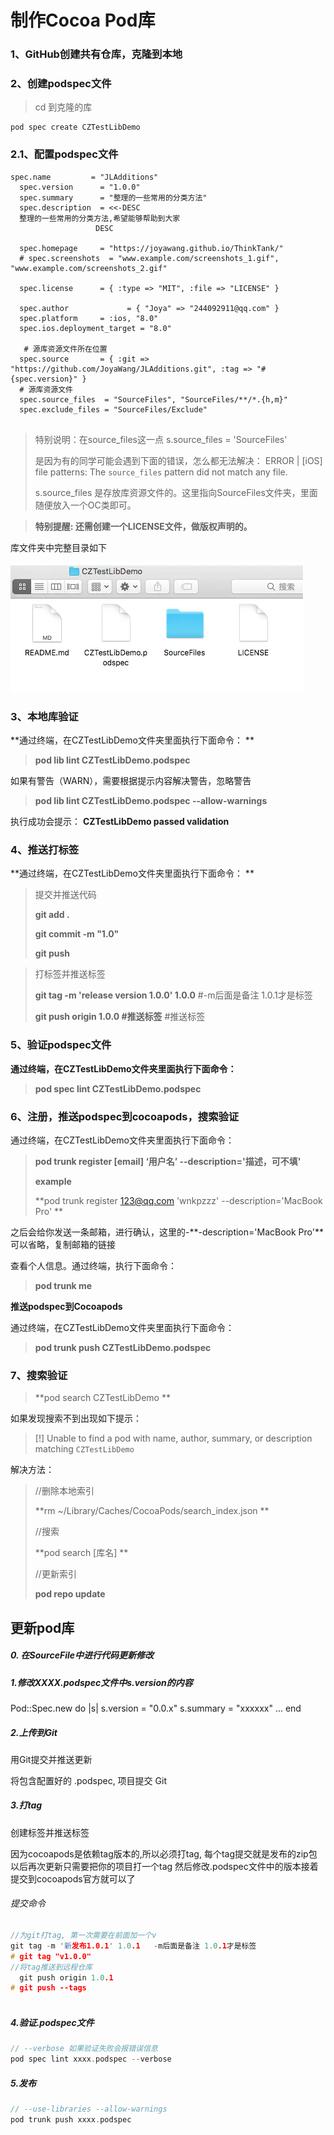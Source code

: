 # 制作Cocoa Pod库

### 1、GitHub创建共有仓库，克隆到本地

### 2、创建podspec文件

> cd 到克隆的库

```
pod spec create CZTestLibDemo
```

### 2.1、配置podspec文件

```
spec.name         = "JLAdditions"
  spec.version      = "1.0.0"
  spec.summary      = "整理的一些常用的分类方法"
  spec.description  = <<-DESC
  整理的一些常用的分类方法,希望能够帮助到大家
                   DESC

  spec.homepage     = "https://joyawang.github.io/ThinkTank/"
  # spec.screenshots  = "www.example.com/screenshots_1.gif", "www.example.com/screenshots_2.gif"

  spec.license      = { :type => "MIT", :file => "LICENSE" }

  spec.author             = { "Joya" => "244092911@qq.com" }
  spec.platform     = :ios, "8.0"
  spec.ios.deployment_target = "8.0"

   # 源库资源文件所在位置
  spec.source       = { :git => "https://github.com/JoyaWang/JLAdditions.git", :tag => "#{spec.version}" }
  # 源库资源文件
  spec.source_files  = "SourceFiles", "SourceFiles/**/*.{h,m}"
  spec.exclude_files = "SourceFiles/Exclude"
  
```

> 特别说明：在source_files这一点 s.source_files = 'SourceFiles'
>
> 是因为有的同学可能会遇到下面的错误，怎么都无法解决： ERROR | [iOS] file patterns: The `source_files` pattern did not match any file. 
>
> s.source_files 是存放库资源文件的。这里指向SourceFiles文件夹，里面随便放入一个OC类即可。

> **特别提醒: 还需创建一个LICENSE文件，做版权声明的。**

库文件夹中完整目录如下

![pod1](./iOS库.ftd/pod1.png)

### 3、本地库验证

**通过终端，在CZTestLibDemo文件夹里面执行下面命令：
**

> **pod lib lint CZTestLibDemo.podspec**

如果有警告（WARN），需要根据提示内容解决警告，忽略警告 

> **pod lib lint CZTestLibDemo.podspec --allow-warnings**

执行成功会提示： **CZTestLibDemo passed validation** 

### 4、推送打标签

**通过终端，在CZTestLibDemo文件夹里面执行下面命令：
**

> 提交并推送代码
>
> **git add .**
>
> **git commit -m "1.0"**
>
> **git push**

> 打标签并推送标签
>
> **git tag -m 'release version 1.0.0' 1.0.0** #-m后面是备注 1.0.1才是标签
>
> **git push origin 1.0.0 #推送标签** #推送标签

### 5、验证podspec文件

**通过终端，在CZTestLibDemo文件夹里面执行下面命令：**

> **pod spec lint CZTestLibDemo.podspec**

### 6、注册，推送podspec到cocoapods，搜索验证

通过终端，在CZTestLibDemo文件夹里面执行下面命令：

> **pod trunk register [email] ‘用户名’ --description='描述，可不填'**
>
> **example**
>
> **pod trunk register 123@qq.com 'wnkpzzz' --description='MacBook Pro'
> **

之后会给你发送一条邮箱，进行确认，这里的-**-description='MacBook Pro'**可以省略，复制邮箱的链接

查看个人信息。通过终端，执行下面命令：

> **pod trunk me**

**推送podspec到Cocoapods** 

通过终端，在CZTestLibDemo文件夹里面执行下面命令：

> **pod trunk push CZTestLibDemo.podspec**

### 7、搜索验证

> **pod search CZTestLibDemo
> **

如果发现搜索不到出现如下提示：

> [!] Unable to find a pod with name, author, summary, or description matching `CZTestLibDemo`

解决方法：

> //删除本地索引
>
> **rm ~/Library/Caches/CocoaPods/search_index.json
> **
>
>   //搜索
>
>  **pod search [库名]
> **
>
>   //更新索引
>
>   **pod repo update** 



## 更新pod库

##### 0. 在SourceFile中进行代码更新修改

##### 1.修改XXXX.podspec文件中s.version的内容

Pod::Spec.new do |s|
 s.version      = "0.0.x"
 s.summary      = "xxxxxx"
 ...
 end

##### 2.上传到Git

用Git提交并推送更新

将包含配置好的 .podspec, 项目提交 Git

##### 3.打tag

创建标签并推送标签

因为cocoapods是依赖tag版本的,所以必须打tag, 每个tag提交就是发布的zip包
 以后再次更新只需要把你的项目打一个tag
 然后修改.podspec文件中的版本接着提交到cocoapods官方就可以了

###### 提交命令

```cpp
//为git打tag, 第一次需要在前面加一个v
git tag -m '新发布1.0.1' 1.0.1   -m后面是备注 1.0.1才是标签
# git tag "v1.0.0" 
//将tag推送到远程仓库
  git push origin 1.0.1
# git push --tags
  
```

##### 4.验证.podspec文件

```cpp
// --verbose 如果验证失败会报错误信息
pod spec lint xxxx.podspec --verbose
```

##### 5.发布

```cpp
// --use-libraries --allow-warnings
pod trunk push xxxx.podspec 
```


